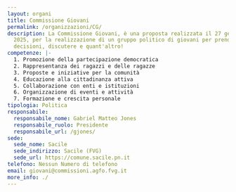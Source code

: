 ```yaml
---
layout: organi
title: Commissione Giovani
permalink: /organizzazioni/CG/
description: La Commissione Giovani, è una proposta realizzata il 27 gennaio
  2025, per la realizzazione di un gruppo politico di giovani per prendere
  decisioni, discutere e quant'altro!
competenze: |-
  1. Promozione della partecipazione democratica
  2. Rappresentanza dei ragazzi e delle ragazze
  3. Proposte e iniziative per la comunità
  4. Educazione alla cittadinanza attiva
  5. Collaborazione con enti e istituzioni
  6. Organizzazione di eventi e attività
  7. Formazione e crescita personale
tipologia: Politica
responsabile:
  responsabile_nome: Gabriel Matteo Jones
  responsabile_ruolo: Presidente
  responsabile_url: /gjones/
sede:
  sede_nome: Sacile
  sede_indirizzo: Sacile (FVG)
  sede_url: https://comune.sacile.pn.it
telefono: Nessun Numero di telefono
email: giovani@commissioni.agfo.fvg.it
more_info: ./
---
```

